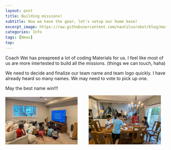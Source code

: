 ```yaml
---
layout: post
title: Building missions!
subtitle: Now we have the gear, let's setup our home base!
excerpt_image: https://raw.githubusercontent.com/nautilusrobot/blog/master/assets/images/post_img/20249_1_post_1.JPG
categories: Info
tags: [News]
top: 
---
```


Coach Wei has preapreed a lot of coding Materials for us. I feel like most of us are more intertested to build all the missions. (things we can touch, haha)

We need to decide and finalize our team name and team logo quickly. I have already heard so many names. We may need to vote to pick up one.

May the best name win!!!

<img alt="Light" src="https://raw.githubusercontent.com/nautilusrobot/blog/master/assets/images/post_img/20249_1_post_1.JPG" width="45%">
&nbsp; &nbsp; &nbsp; &nbsp;
<img alt="Dark" src="https://raw.githubusercontent.com/nautilusrobot/blog/master/assets/images/post_img/20249_1_post_2.JPG" width="45%">


